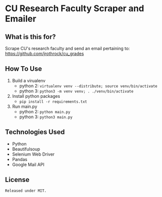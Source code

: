 # CU Research Faculty Scraper and Emailer

## What is this for?

Scrape CU's research faculty and send an email pertaining to: https://github.com/jrothrock/cu_grades

## How To Use
1. Build a virualenv
    - python 2: `virtualenv venv --distribute; source venv/bin/activate`
    - python 3: `python3 -m venv venv; . ./venv/bin/activate`
2. Install python packages
    - `pip install -r requirements.txt`
3. Run main.py
    - python 2: `python main.py`
    - python 3: `python3 main.py`


## Technologies Used
- Python
- Beautifulsoup
- Selenium Web Driver
- Pandas
- Google Mail API

## License 
    Released under MIT.